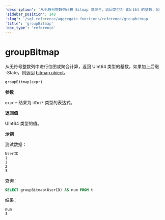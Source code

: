 ```yaml
---
'description': '从无符号整数列计算 Bitmap 或聚合，返回类型为 UInt64 的基数，如果添加后缀 -State，则返回一个 bitmap 对象'
'sidebar_position': 148
'slug': '/sql-reference/aggregate-functions/reference/groupbitmap'
'title': 'groupBitmap'
'doc_type': 'reference'
---
```



# groupBitmap

从无符号整数列中进行位图或聚合计算，返回 UInt64 类型的基数。如果加上后缀 -State，则返回 [bitmap object](../../../sql-reference/functions/bitmap-functions.md)。

```sql
groupBitmap(expr)
```

**参数**

`expr` – 结果为 `UInt*` 类型的表达式。

**返回值**

UInt64 类型的值。

**示例**

测试数据：

```text
UserID
1
1
2
3
```

查询：

```sql
SELECT groupBitmap(UserID) AS num FROM t
```

结果：

```text
num
3
```
